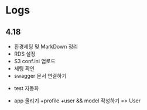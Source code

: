# Logs
## 4.18
+ 환경세팅 및 MarkDown 정리
+ RDS 설정
+ S3 conf.ini 업로드
+ 세팅 확인
+ swagger 문서 연결하기
- test 자동화
+ app 올리기 +profile +user && model 작성하기 => User

